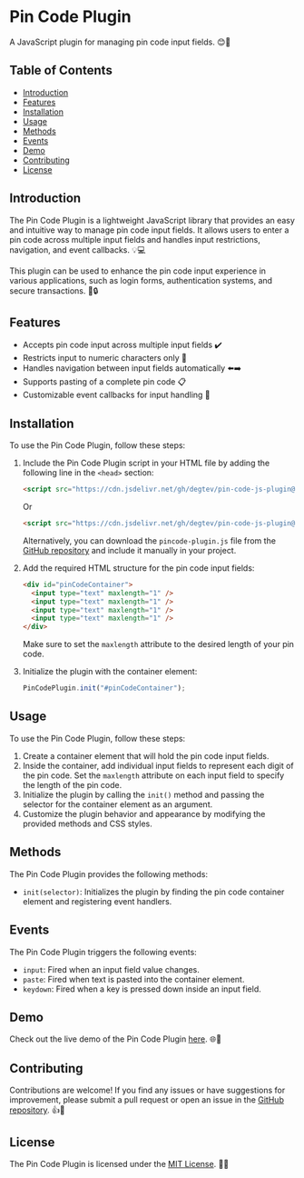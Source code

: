 # Pin Code Plugin

A JavaScript plugin for managing pin code input fields. 😊🔐

## Table of Contents

- [Introduction](#introduction)
- [Features](#features)
- [Installation](#installation)
- [Usage](#usage)
- [Methods](#methods)
- [Events](#events)
- [Demo](#demo)
- [Contributing](#contributing)
- [License](#license)

## Introduction

The Pin Code Plugin is a lightweight JavaScript library that provides an easy and intuitive way to manage pin code input fields. It allows users to enter a pin code across multiple input fields and handles input restrictions, navigation, and event callbacks. 💡💻

This plugin can be used to enhance the pin code input experience in various applications, such as login forms, authentication systems, and secure transactions. 🌟🔒

## Features

- Accepts pin code input across multiple input fields ✔️
- Restricts input to numeric characters only 🔢
- Handles navigation between input fields automatically ⬅️➡️
- Supports pasting of a complete pin code 📋
- Customizable event callbacks for input handling 🎉

## Installation

To use the Pin Code Plugin, follow these steps:

1. Include the Pin Code Plugin script in your HTML file by adding the following line in the `<head>` section:

   ```html
   <script src="https://cdn.jsdelivr.net/gh/degtev/pin-code-js-plugin@main/src/pincode-plugin.min.js"></script>
   ```
   Or
   ```html
   <script src="https://cdn.jsdelivr.net/gh/degtev/pin-code-js-plugin@main/src/pincode-plugin.js"></script>
   ```
   
   Alternatively, you can download the `pincode-plugin.js` file from the [GitHub repository](https://github.com/degtev/pin-code-js-plugin) and include it manually in your project.

2. Add the required HTML structure for the pin code input fields:

   ```html
   <div id="pinCodeContainer">
     <input type="text" maxlength="1" />
     <input type="text" maxlength="1" />
     <input type="text" maxlength="1" />
     <input type="text" maxlength="1" />
   </div>
   ```

   Make sure to set the `maxlength` attribute to the desired length of your pin code.

3. Initialize the plugin with the container element:

   ```javascript
   PinCodePlugin.init("#pinCodeContainer");
   ```

## Usage

To use the Pin Code Plugin, follow these steps:

1. Create a container element that will hold the pin code input fields.
2. Inside the container, add individual input fields to represent each digit of the pin code. Set the `maxlength` attribute on each input field to specify the length of the pin code.
3. Initialize the plugin by calling the `init()` method and passing the selector for the container element as an argument.
4. Customize the plugin behavior and appearance by modifying the provided methods and CSS styles.

## Methods

The Pin Code Plugin provides the following methods:

- `init(selector)`: Initializes the plugin by finding the pin code container element and registering event handlers.

## Events

The Pin Code Plugin triggers the following events:

- `input`: Fired when an input field value changes.
- `paste`: Fired when text is pasted into the container element.
- `keydown`: Fired when a key is pressed down inside an input field.

## Demo

Check out the live demo of the Pin Code Plugin [here](https://plugin-pincode.cloud24.space/). 🌐🚀

## Contributing

Contributions are welcome! If you find any issues or have suggestions for improvement, please submit a pull request or open an issue in the [GitHub repository](https://github.com/degtev/pin-code-js-plugin). 👍🎁

## License

The Pin Code Plugin is licensed under the [MIT License](LICENSE). 📜💼